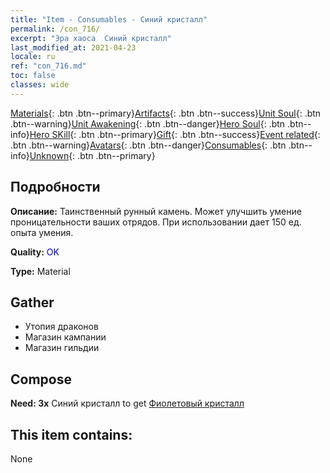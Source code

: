 ```yaml
---
title: "Item - Consumables - Синий кристалл"
permalink: /con_716/
excerpt: "Эра хаоса  Синий кристалл"
last_modified_at: 2021-04-23
locale: ru
ref: "con_716.md"
toc: false
classes: wide
---
```

 [Materials](/ItemsRU/){: .btn .btn--primary}[Artifacts](/ItemsRU/Artifacts/){: .btn .btn--success}[Unit Soul](/ItemsRU/UnitSoul/){: .btn .btn--warning}[Unit Awakening](/ItemsRU/UnitAwakening/){: .btn .btn--danger}[Hero Soul](/ItemsRU/HeroSoul/){: .btn .btn--info}[Hero SKill](/ItemsRU/HeroSkill/){: .btn .btn--primary}[Gift](/ItemsRU/Gift/){: .btn .btn--success}[Event related](/ItemsRU/Events/){: .btn .btn--warning}[Avatars](/ItemsRU/Avatars/){: .btn .btn--danger}[Consumables](/ItemsRU/Consumables/){: .btn .btn--info}[Unknown](/ItemsRU/Unknown/){: .btn .btn--primary}

## Подробности
 **Описание:** Таинственный рунный камень. Может улучшить умение проницательности ваших отрядов. При использовании дает 150 ед. опыта умения.

 **Quality:** <span style="color: #0000CD">OK</span>

 **Type:** Material

## Gather

*    Утопия драконов 
*    Магазин кампании 
*    Магазин гильдии 

## Compose

 **Need: 3x** Синий кристалл to get [Фиолетовый кристалл](/ItemsRU/con_720/)

## This item contains:

  None

